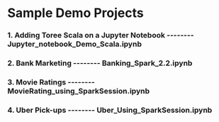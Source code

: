 # Sample Demo Projects 

### 1.  Adding Toree Scala on a Jupyter Notebook      -------- Jupyter_notebook_Demo_Scala.ipynb
### 2.  Bank Marketing      -------- Banking_Spark_2.2.ipynb
### 3.  Movie Ratings     -------- MovieRating_using_SparkSession.ipynb
### 4.  Uber Pick-ups     -------- Uber_Using_SparkSession.ipynb
